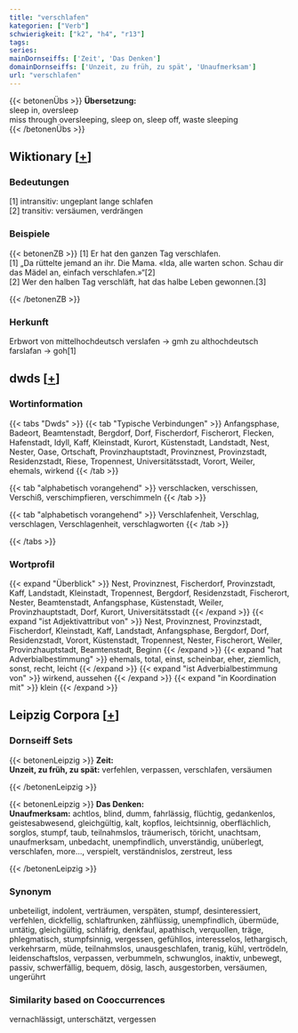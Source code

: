 ```yaml
---
title: "verschlafen"
kategorien: ["Verb"]
schwierigkeit: ["k2", "h4", "r13"]
tags:
series:
mainDornseiffs: ['Zeit', 'Das Denken']
domainDornseiffs: ['Unzeit, zu früh, zu spät', 'Unaufmerksam']
url: "verschlafen"
---
```


{{< betonenÜbs >}}
**Übersetzung:**  
sleep in, oversleep  
miss through oversleeping, sleep on, sleep off, waste  sleeping  
{{< /betonenÜbs >}}

## Wiktionary [[+](https://de.wiktionary.org/wiki/verschlafen)]

### Bedeutungen
[1] intransitiv: ungeplant lange schlafen  
[2] transitiv: versäumen, verdrängen  

### Beispiele
{{< betonenZB >}}
[1] Er hat den ganzen Tag verschlafen.  
[1] „Da rüttelte jemand an ihr. Die Mama. «Ida, alle warten schon. Schau dir das Mädel an, einfach verschlafen.»“[2]  
[2] Wer den halben Tag verschläft, hat das halbe Leben gewonnen.[3]  

{{< /betonenZB >}}
### Herkunft
Erbwort von mittelhochdeutsch verslafen → gmh zu althochdeutsch farslafan → goh[1]  



## dwds [[+](https://www.dwds.de/wb/verschlafen)]

### Wortinformation
{{< tabs "Dwds" >}}
{{< tab "Typische Verbindungen" >}}
Anfangsphase, Badeort, Beamtenstadt, Bergdorf, Dorf, Fischerdorf, Fischerort, Flecken, Hafenstadt, Idyll, Kaff, Kleinstadt, Kurort, Küstenstadt, Landstadt, Nest, Nester, Oase, Ortschaft, Provinzhauptstadt, Provinznest, Provinzstadt, Residenzstadt, Riese, Tropennest, Universitätsstadt, Vorort, Weiler, ehemals, wirkend
{{< /tab >}}

{{< tab "alphabetisch vorangehend" >}}
verschlacken, verschissen, Verschiß, verschimpfieren, verschimmeln
{{< /tab >}}

{{< tab "alphabetisch vorangehend" >}}
Verschlafenheit, Verschlag, verschlagen, Verschlagenheit, verschlagworten
{{< /tab >}}

{{< /tabs >}}

### Wortprofil
{{< expand "Überblick" >}} Nest, Provinznest, Fischerdorf, Provinzstadt, Kaff, Landstadt, Kleinstadt, Tropennest, Bergdorf, Residenzstadt, Fischerort, Nester, Beamtenstadt, Anfangsphase, Küstenstadt, Weiler, Provinzhauptstadt, Dorf, Kurort, Universitätsstadt {{< /expand >}}
{{< expand "ist Adjektivattribut von" >}} Nest, Provinznest, Provinzstadt, Fischerdorf, Kleinstadt, Kaff, Landstadt, Anfangsphase, Bergdorf, Dorf, Residenzstadt, Vorort, Küstenstadt, Tropennest, Nester, Fischerort, Weiler, Provinzhauptstadt, Beamtenstadt, Beginn {{< /expand >}}
{{< expand "hat Adverbialbestimmung" >}} ehemals, total, einst, scheinbar, eher, ziemlich, sonst, recht, leicht {{< /expand >}}
{{< expand "ist Adverbialbestimmung von" >}} wirkend, aussehen {{< /expand >}}
{{< expand "in Koordination mit" >}} klein {{< /expand >}}

## Leipzig Corpora [[+](https://corpora.uni-leipzig.de/en/res?word=verschlafen&corpusId=deu_newscrawl-public_2018)]

### Dornseiff Sets
{{< betonenLeipzig >}}
**Zeit:**  
**Unzeit, zu früh, zu spät:** verfehlen, verpassen, verschlafen, versäumen  

{{< /betonenLeipzig >}}


{{< betonenLeipzig >}}
**Das Denken:**  
**Unaufmerksam:** achtlos, blind, dumm, fahrlässig, flüchtig, gedankenlos, geistesabwesend, gleichgültig, kalt, kopflos, leichtsinnig, oberflächlich, sorglos, stumpf, taub, teilnahmslos, träumerisch, töricht, unachtsam, unaufmerksam, unbedacht, unempfindlich, unverständig, unüberlegt, verschlafen, more..., verspielt, verständnislos, zerstreut, less  

{{< /betonenLeipzig >}}

### Synonym
unbeteiligt, indolent, verträumen, verspäten, stumpf, desinteressiert, verfehlen, dickfellig, schlaftrunken, zähflüssig, unempfindlich, übermüde, untätig, gleichgültig, schläfrig, denkfaul, apathisch, verquollen, träge, phlegmatisch, stumpfsinnig, vergessen, gefühllos, interesselos, lethargisch, verkehrsarm, müde, teilnahmslos, unausgeschlafen, tranig, kühl, vertrödeln, leidenschaftslos, verpassen, verbummeln, schwunglos, inaktiv, unbewegt, passiv, schwerfällig, bequem, dösig, lasch, ausgestorben, versäumen, ungerührt


### Similarity based on Cooccurrences
vernachlässigt, unterschätzt, vergessen

